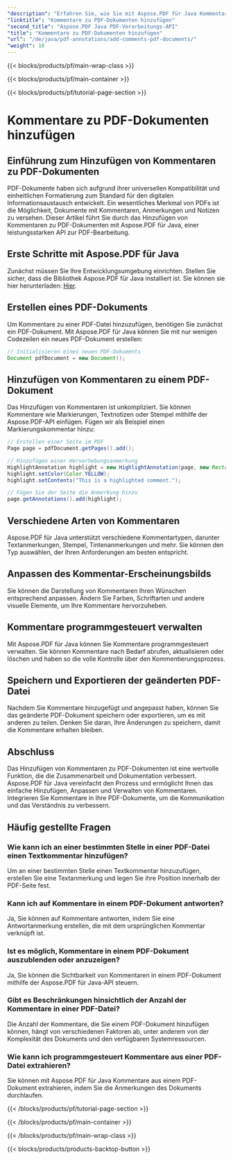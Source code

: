 ```yaml
---
"description": "Erfahren Sie, wie Sie mit Aspose.PDF für Java Kommentare zu PDF-Dokumenten hinzufügen – eine Schritt-für-Schritt-Anleitung mit Codebeispielen."
"linktitle": "Kommentare zu PDF-Dokumenten hinzufügen"
"second_title": "Aspose.PDF Java PDF-Verarbeitungs-API"
"title": "Kommentare zu PDF-Dokumenten hinzufügen"
"url": "/de/java/pdf-annotations/add-comments-pdf-documents/"
"weight": 10
---
```


{{< blocks/products/pf/main-wrap-class >}}

{{< blocks/products/pf/main-container >}}

{{< blocks/products/pf/tutorial-page-section >}}

# Kommentare zu PDF-Dokumenten hinzufügen


## Einführung zum Hinzufügen von Kommentaren zu PDF-Dokumenten

PDF-Dokumente haben sich aufgrund ihrer universellen Kompatibilität und einheitlichen Formatierung zum Standard für den digitalen Informationsaustausch entwickelt. Ein wesentliches Merkmal von PDFs ist die Möglichkeit, Dokumente mit Kommentaren, Anmerkungen und Notizen zu versehen. Dieser Artikel führt Sie durch das Hinzufügen von Kommentaren zu PDF-Dokumenten mit Aspose.PDF für Java, einer leistungsstarken API zur PDF-Bearbeitung.

## Erste Schritte mit Aspose.PDF für Java

Zunächst müssen Sie Ihre Entwicklungsumgebung einrichten. Stellen Sie sicher, dass die Bibliothek Aspose.PDF für Java installiert ist. Sie können sie hier herunterladen: [Hier](https://releases.aspose.com/pdf/java/).

## Erstellen eines PDF-Dokuments

Um Kommentare zu einer PDF-Datei hinzuzufügen, benötigen Sie zunächst ein PDF-Dokument. Mit Aspose.PDF für Java können Sie mit nur wenigen Codezeilen ein neues PDF-Dokument erstellen:

```java
// Initialisieren eines neuen PDF-Dokuments
Document pdfDocument = new Document();
```

## Hinzufügen von Kommentaren zu einem PDF-Dokument

Das Hinzufügen von Kommentaren ist unkompliziert. Sie können Kommentare wie Markierungen, Textnotizen oder Stempel mithilfe der Aspose.PDF-API einfügen. Fügen wir als Beispiel einen Markierungskommentar hinzu:

```java
// Erstellen einer Seite im PDF
Page page = pdfDocument.getPages().add();

// Hinzufügen einer Hervorhebungsanmerkung
HighlightAnnotation highlight = new HighlightAnnotation(page, new Rectangle(100, 100, 200, 200));
highlight.setColor(Color.YELLOW);
highlight.setContents("This is a highlighted comment.");

// Fügen Sie der Seite die Anmerkung hinzu
page.getAnnotations().add(highlight);
```

## Verschiedene Arten von Kommentaren

Aspose.PDF für Java unterstützt verschiedene Kommentartypen, darunter Textanmerkungen, Stempel, Tintenanmerkungen und mehr. Sie können den Typ auswählen, der Ihren Anforderungen am besten entspricht.

## Anpassen des Kommentar-Erscheinungsbilds

Sie können die Darstellung von Kommentaren Ihren Wünschen entsprechend anpassen. Ändern Sie Farben, Schriftarten und andere visuelle Elemente, um Ihre Kommentare hervorzuheben.

## Kommentare programmgesteuert verwalten

Mit Aspose.PDF für Java können Sie Kommentare programmgesteuert verwalten. Sie können Kommentare nach Bedarf abrufen, aktualisieren oder löschen und haben so die volle Kontrolle über den Kommentierungsprozess.

## Speichern und Exportieren der geänderten PDF-Datei

Nachdem Sie Kommentare hinzugefügt und angepasst haben, können Sie das geänderte PDF-Dokument speichern oder exportieren, um es mit anderen zu teilen. Denken Sie daran, Ihre Änderungen zu speichern, damit die Kommentare erhalten bleiben.

## Abschluss

Das Hinzufügen von Kommentaren zu PDF-Dokumenten ist eine wertvolle Funktion, die die Zusammenarbeit und Dokumentation verbessert. Aspose.PDF für Java vereinfacht den Prozess und ermöglicht Ihnen das einfache Hinzufügen, Anpassen und Verwalten von Kommentaren. Integrieren Sie Kommentare in Ihre PDF-Dokumente, um die Kommunikation und das Verständnis zu verbessern.

## Häufig gestellte Fragen

### Wie kann ich an einer bestimmten Stelle in einer PDF-Datei einen Textkommentar hinzufügen?

Um an einer bestimmten Stelle einen Textkommentar hinzuzufügen, erstellen Sie eine Textanmerkung und legen Sie ihre Position innerhalb der PDF-Seite fest.

### Kann ich auf Kommentare in einem PDF-Dokument antworten?

Ja, Sie können auf Kommentare antworten, indem Sie eine Antwortanmerkung erstellen, die mit dem ursprünglichen Kommentar verknüpft ist.

### Ist es möglich, Kommentare in einem PDF-Dokument auszublenden oder anzuzeigen?

Ja, Sie können die Sichtbarkeit von Kommentaren in einem PDF-Dokument mithilfe der Aspose.PDF für Java-API steuern.

### Gibt es Beschränkungen hinsichtlich der Anzahl der Kommentare in einer PDF-Datei?

Die Anzahl der Kommentare, die Sie einem PDF-Dokument hinzufügen können, hängt von verschiedenen Faktoren ab, unter anderem von der Komplexität des Dokuments und den verfügbaren Systemressourcen.

### Wie kann ich programmgesteuert Kommentare aus einer PDF-Datei extrahieren?

Sie können mit Aspose.PDF für Java Kommentare aus einem PDF-Dokument extrahieren, indem Sie die Anmerkungen des Dokuments durchlaufen.

{{< /blocks/products/pf/tutorial-page-section >}}

{{< /blocks/products/pf/main-container >}}

{{< /blocks/products/pf/main-wrap-class >}}

{{< blocks/products/products-backtop-button >}}